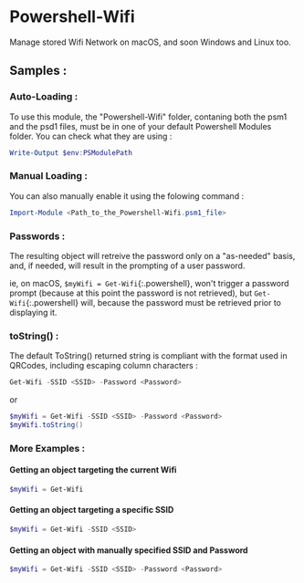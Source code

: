 # Powershell-Wifi
Manage stored Wifi Network on macOS, and soon Windows and Linux too.

## Samples :

### Auto-Loading :

To use this module, the "Powershell-Wifi" folder, contaning both the psm1
and the psd1 files, must be in one of your default Powershell Modules folder.
You can check what they are using :

```powershell
Write-Output $env:PSModulePath
```

### Manual Loading :

You can also manually enable it using the folowing command :

```powershell
Import-Module <Path_to_the_Powershell-Wifi.psm1_file>
```

### Passwords :

The resulting object will retreive the password only on a "as-needed" basis, and, if needed, will result in the prompting
of a user password.

ie, on macOS, `$myWifi = Get-Wifi`{:.powershell}, won't trigger a password prompt
(because at this point the password is not retrieved), but `Get-Wifi`{:.powershell} will,
because the password must be retrieved prior to displaying it.

### toString() :

The default ToString() returned string is compliant with the format used in QRCodes, including escaping column characters :

```powershell
Get-Wifi -SSID <SSID> -Password <Password>
```
or

```powershell
$myWifi = Get-Wifi -SSID <SSID> -Password <Password>
$myWifi.toString()
```

### More Examples :

#### Getting an object targeting the current Wifi
```powershell
$myWifi = Get-Wifi
```

#### Getting an object targeting a specific SSID
```powershell
$myWifi = Get-Wifi -SSID <SSID>
```

#### Getting an object with manually specified SSID and Password
```powershell
$myWifi = Get-Wifi -SSID <SSID> -Password <Password>
```

